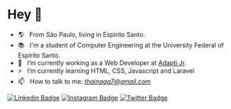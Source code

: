 # Hey 👋 

- 🌎  &nbsp; From São Paulo, living in Espírito Santo.
- 📚  &nbsp; I'm a student of Computer Engineering at the University Federal of Espírito Santo.
- 💼  &nbsp; I’m currently working as a Web Developer at [Adapti Jr](https://adapti.info/).                                                                          
- ⚡  &nbsp; I’m currently learning HTML, CSS, Javascript and Laravel
- 📫  &nbsp; How to talk to me: <i>thainaga7@gmail.com</i>  
      
[![Linkedin Badge](https://img.shields.io/badge/-LinkedIn-blue?style=flat-square&logo=Linkedin&logoColor=white&link=https://www.linkedin.com/in/thaina-gomes-b373a2191/)](https://www.linkedin.com/in/thaina-gomes-b373a2191/) [![Instagram Badge](https://img.shields.io/badge/-Instagram-violet?style=flat-square&logo=Instagram&logoColor=white&link=https://www.instagram.com/thaina.gomes1/)](https://www.instagram.com/thaina.gomes1/) [![Twitter Badge](https://img.shields.io/badge/-Twitter-00acee?style=flat-square&labelColor=00acee&logo=twitter&logoColor=white&link=https://twitter.com/thainag0mes/)](https://twitter.com/thainag0mes/)
